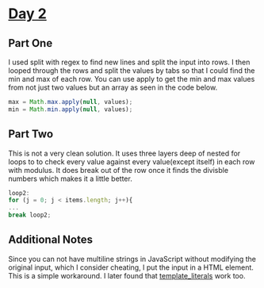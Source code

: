 # [Day 2](http://adventofcode.com/2017/day/2)
## Part One
I used split with regex to find new lines and split the input into rows. I then looped through the rows and split the values by tabs so that I could find the min and max of each row. You can use apply to get the min and max values from not just two values but an array as seen in the code below. 
```javascript
max = Math.max.apply(null, values);
min = Math.min.apply(null, values);
```

## Part Two
This is not a very clean solution. It uses three layers deep of nested for loops to to check every value against every value(except itself) in each row with modulus. It does break out of the row once it finds the divisble numbers which makes it a little better.
```javascript
loop2:
for (j = 0; j < items.length; j++){
...
break loop2;
```

## Additional Notes
Since you can not have multiline strings in JavaScript without modifying the original input, which I consider cheating, I put the input in a HTML element. This is a simple workaround. I later found that [template_literals](https://developer.mozilla.org/en-US/docs/Web/JavaScript/Reference/Template_literals) work too. 
